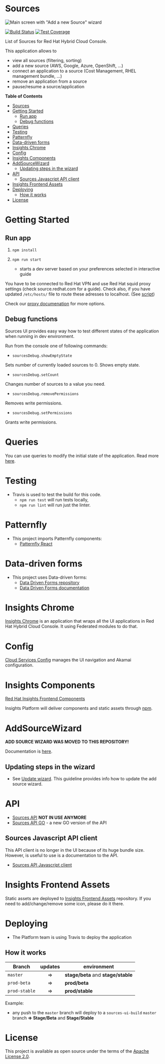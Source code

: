 # Sources
![Main screen with "Add a new Source" wizard](doc/images/sources-main-add.png)

[![Build Status](https://travis-ci.com/RedHatInsights/sources-ui.svg?branch=master)](https://travis-ci.com/RedHatInsights/sources-ui)
[![Test Coverage](https://codecov.io/gh/RedHatInsights/sources-ui/branch/master/graph/badge.svg)](https://codecov.io/gh/RedHatInsights/sources-ui)

List of Sources for Red Hat Hybrid Cloud Console.

This application allows to
- view all sources (filtering, sorting)
- add a new source (AWS, Google, Azure, OpenShift, ...)
- connect an application to a source (Cost Management, RHEL management bundle, ...)
- remove an application from a source
- pause/resume a source/application

**Table of Contents**
- [Sources](#sources)
- [Getting Started](#getting-started)
  - [Run app](#run-app)
  - [Debug functions](#debug-functions)
- [Queries](#queries)
- [Testing](#testing)
- [Patternfly](#patternfly)
- [Data-driven forms](#data-driven-forms)
- [Insights Chrome](#insights-chrome)
- [Config](#config)
- [Insights Components](#insights-components)
- [AddSourceWizard](#addsourcewizard)
  - [Updating steps in the wizard](#updating-steps-in-the-wizard)
- [API](#api)
  - [Sources Javascript API client](#sources-javascript-api-client)
- [Insights Frontend Assets](#insights-frontend-assets)
- [Deploying](#deploying)
  - [How it works](#how-it-works)
- [License](#license)

# Getting Started
## Run app

1. ```npm install```

2.  ```npm run start```
    - starts a dev server based on your preferences selected in interactive guide

You have to be connected to Red Hat VPN and use Red Hat squid proxy settings (check source.redhat.com for a guide). Check also, if you have updated `/etc/hosts/` file to route these adresses to localhost. (See [script](https://github.com/RedHatInsights/insights-proxy/blob/master/scripts/patch-etc-hosts.sh))

Check our [proxy documenation](https://github.com/RedHatInsights/frontend-components/tree/master/packages/config#useproxy) for more options.

## Debug functions

Sources UI provides easy way how to test different states of the application when running in dev environment.

Run from the console one of following commands:

- ```sourcesDebug.showEmptyState```

Sets number of currently loaded sources to 0. Shows empty state.

- ```sourcesDebug.setCount```

Changes number of sources to a value you need.

- ```sourcesDebug.removePermissions```

Removes write permissions.

- ```sourcesDebug.setPermissions```

Grants write permissions.

# Queries

You can use queries to modify the initial state of the application. Read more [here](doc/url-query.md).

# Testing

- Travis is used to test the build for this code.
  - `npm run test` will run tests locally,
  - `npm run lint` will run just the linter.

# Patternfly

- This project imports Patternfly components:
  - [Patternfly React](https://github.com/patternfly/patternfly-react)

# Data-driven forms

- This project uses Data-driven forms:
  - [Data Driven Forms repository](https://github.com/data-driven-forms)
  - [Data Driven Forms documentation](http://data-driven-forms.org/)


# Insights Chrome

[Insights Chrome](https://github.com/RedHatInsights/insights-chrome) is an application that wraps all the UI applications in Red Hat Hybrid Cloud Console. It using Federated modules to do that.

# Config

[Cloud Services Config](https://github.com/RedHatInsights/cloud-services-config) manages the UI navigation and Akamai configuration.
# Insights Components

[Red Hat Insights Frontend Components](https://github.com/RedHatInsights/frontend-components)

Insights Platform will deliver components and static assets through [npm](https://www.npmjs.com/package/@redhat-cloud-services/frontend-components).

# AddSourceWizard

**ADD SOURCE WIZARD WAS MOVED TO THIS REPOSITORY!**

Documentation is [here](doc/wizard.md).

## Updating steps in the wizard

- See [Update wizard](doc/update-wizard.md). This guideline provides info how to update the add source wizard.

# API

- [Sources API](https://github.com/RedHatInsights/sources-api) **NOT IN USE ANYMORE**
- [Sources API GO](https://github.com/RedHatInsights/sources-api-go) - a new GO version of the API
## Sources Javascript API client

This API client is no longer in the UI because of its huge bundle size. However, is useful to use is a documentation to the API.

- [Sources API Javascript client](https://github.com/RedHatInsights/javascript-clients/blob/master/packages/sources/doc/README.md)

# Insights Frontend Assets

Static assets are deployed to [Insights Frontend Assets](https://github.com/RedHatInsights/frontend-assets) repository. If you need to add/change/remove some icon, please do it there.

# Deploying

- The Platform team is using Travis to deploy the application

## How it works

|Branch|updates|environment|
|------|:------:|-----------|
|`master`|=>|**stage/beta** and **stage/stable**|
|`prod-beta`|=>|**prod/beta**|
|`prod-stable`|=>|**prod/stable**|

Example:

- any push to the `master` branch will deploy to a `sources-ui-build` `master` branch **=> Stage/Beta** and **Stage/Stable**

# License

This project is available as open source under the terms of the [Apache License 2.0](http://www.apache.org/licenses/LICENSE-2.0).
